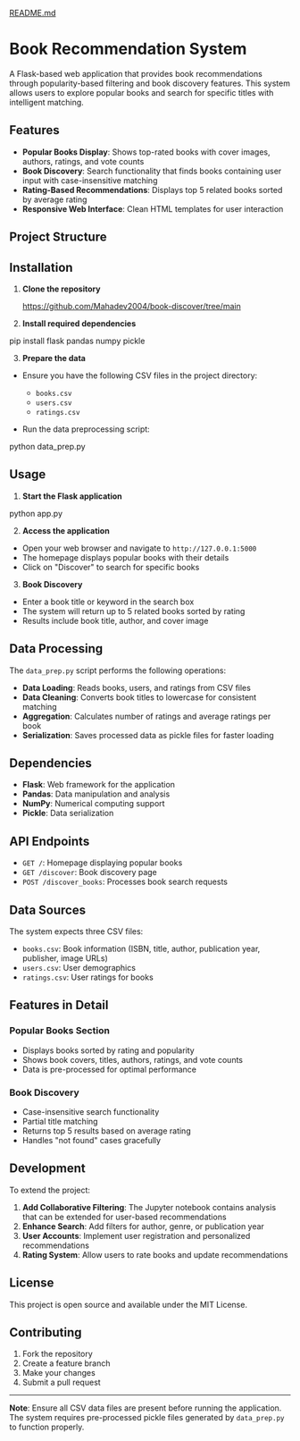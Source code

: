 [README.md](https://github.com/user-attachments/files/21775310/README.md)
# Book Recommendation System

A Flask-based web application that provides book recommendations through popularity-based filtering and book discovery features. This system allows users to explore popular books and search for specific titles with intelligent matching.

## Features

- **Popular Books Display**: Shows top-rated books with cover images, authors, ratings, and vote counts
- **Book Discovery**: Search functionality that finds books containing user input with case-insensitive matching
- **Rating-Based Recommendations**: Displays top 5 related books sorted by average rating
- **Responsive Web Interface**: Clean HTML templates for user interaction

## Project Structure

## Installation

1. **Clone the repository**

   https://github.com/Mahadev2004/book-discover/tree/main
 
3. **Install required dependencies**

pip install flask pandas numpy pickle


3. **Prepare the data**
- Ensure you have the following CSV files in the project directory:
  - `books.csv`
  - `users.csv` 
  - `ratings.csv`

- Run the data preprocessing script:

python data_prep.py


## Usage

1. **Start the Flask application**

python app.py


2. **Access the application**
- Open your web browser and navigate to `http://127.0.0.1:5000`
- The homepage displays popular books with their details
- Click on "Discover" to search for specific books

3. **Book Discovery**
- Enter a book title or keyword in the search box
- The system will return up to 5 related books sorted by rating
- Results include book title, author, and cover image

## Data Processing

The `data_prep.py` script performs the following operations:

- **Data Loading**: Reads books, users, and ratings from CSV files
- **Data Cleaning**: Converts book titles to lowercase for consistent matching
- **Aggregation**: Calculates number of ratings and average ratings per book
- **Serialization**: Saves processed data as pickle files for faster loading

## Dependencies

- **Flask**: Web framework for the application
- **Pandas**: Data manipulation and analysis
- **NumPy**: Numerical computing support
- **Pickle**: Data serialization

## API Endpoints

- `GET /`: Homepage displaying popular books
- `GET /discover`: Book discovery page
- `POST /discover_books`: Processes book search requests

## Data Sources

The system expects three CSV files:
- `books.csv`: Book information (ISBN, title, author, publication year, publisher, image URLs)
- `users.csv`: User demographics
- `ratings.csv`: User ratings for books

## Features in Detail

### Popular Books Section
- Displays books sorted by rating and popularity
- Shows book covers, titles, authors, ratings, and vote counts
- Data is pre-processed for optimal performance

### Book Discovery
- Case-insensitive search functionality
- Partial title matching
- Returns top 5 results based on average rating
- Handles "not found" cases gracefully

## Development

To extend the project:

1. **Add Collaborative Filtering**: The Jupyter notebook contains analysis that can be extended for user-based recommendations
2. **Enhance Search**: Add filters for author, genre, or publication year
3. **User Accounts**: Implement user registration and personalized recommendations
4. **Rating System**: Allow users to rate books and update recommendations

## License

This project is open source and available under the MIT License.

## Contributing

1. Fork the repository
2. Create a feature branch
3. Make your changes
4. Submit a pull request

---

**Note**: Ensure all CSV data files are present before running the application. The system requires pre-processed pickle files generated by `data_prep.py` to function properly.
